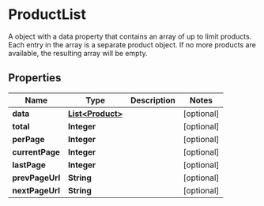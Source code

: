 

# ProductList

A object with a data property that contains an array of up to limit products. Each entry in the array is a separate product object. If no more products are available, the resulting array will be empty.

## Properties

| Name | Type | Description | Notes |
|------------ | ------------- | ------------- | -------------|
|**data** | [**List&lt;Product&gt;**](Product.md) |  |  [optional] |
|**total** | **Integer** |  |  [optional] |
|**perPage** | **Integer** |  |  [optional] |
|**currentPage** | **Integer** |  |  [optional] |
|**lastPage** | **Integer** |  |  [optional] |
|**prevPageUrl** | **String** |  |  [optional] |
|**nextPageUrl** | **String** |  |  [optional] |



